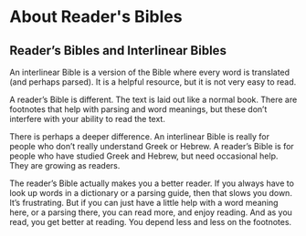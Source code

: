 # About Reader's Bibles

## Reader’s Bibles and Interlinear Bibles

An interlinear Bible is a version of the Bible where every word is translated (and perhaps parsed). It is a helpful resource, but it is not very easy to read.

A reader’s Bible is different. The text is laid out like a normal book. There are footnotes that help with parsing and word meanings, but these don’t interfere with your ability to read the text.

There is perhaps a deeper difference. An interlinear Bible is really for people who don’t really understand Greek or Hebrew. A reader’s Bible is for people who have studied Greek and Hebrew, but need occasional help. They are growing as readers.

The reader’s Bible actually makes you a better reader. If you always have to look up words in a dictionary or a parsing guide, then that slows you down. It’s frustrating. But if you can just have a little help with a word meaning here, or a parsing there, you can read more, and enjoy reading. And as you read, you get better at reading. You depend less and less on the footnotes. 
